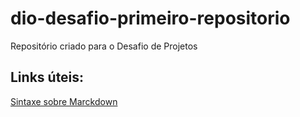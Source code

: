 # dio-desafio-primeiro-repositorio    
Repositório criado para o Desafio de Projetos

##  Links úteis:

[Sintaxe sobre Marckdown](https://www.markdownguide.org/basic-syntax/_)
